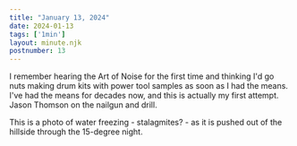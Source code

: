 ```yaml
---
title: "January 13, 2024"
date: 2024-01-13
tags: ['1min']
layout: minute.njk
postnumber: 13
---
```



I remember hearing the Art of Noise for the first time and thinking I'd go nuts making drum kits with power tool samples as soon as I had the means. I've had the means for decades now, and this is actually my first attempt. Jason Thomson on the nailgun and drill. 

This is a photo of water freezing - stalagmites? - as it is pushed out of the hillside through the 15-degree night. 




